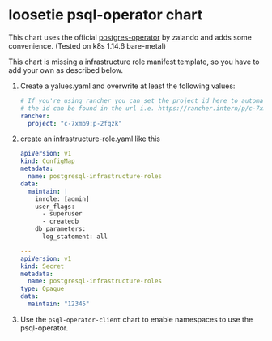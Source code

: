 # loosetie psql-operator chart
This chart uses the official [postgres-operator](https://github.com/zalando/postgres-operator) by zalando
and adds some convenience. (Tested on k8s 1.14.6 bare-metal)

This chart is missing a infrastructure role manifest template, so you have to add your own as described below.

1.  Create a yalues.yaml and overwrite at least the following values:
    ```yaml
    # If you're using rancher you can set the project id here to automatically add the namespace to your rancher project
    # the id can be found in the url i.e. https://rancher.intern/p/c-7xmb9:p-tlg5p/workloads
    rancher:
      project: "c-7xmb9:p-2fqzk"
    
    ```

1.  create an infrastructure-role.yaml like this
    ```yaml
    apiVersion: v1
    kind: ConfigMap
    metadata:
      name: postgresql-infrastructure-roles
    data:
      maintain: |
        inrole: [admin]
        user_flags:
          - superuser
          - createdb
        db_parameters:
          log_statement: all
    
    ---
    apiVersion: v1
    kind: Secret
    metadata:
      name: postgresql-infrastructure-roles
    type: Opaque
    data:
      maintain: "12345"
    ```

1.  Use the `psql-operator-client` chart to enable namespaces to use the psql-operator.